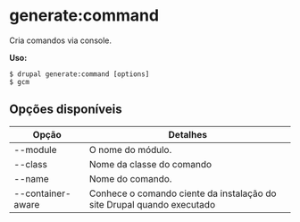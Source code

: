 # generate:command
Cria comandos via console.

**Uso:**
```
$ drupal generate:command [options] 
$ gcm  
```

## Opções disponíveis
Opção | Detalhes
-------|-------------
--module | O nome do módulo.
--class | Nome da classe do comando
--name | Nome do comando.
--container-aware | Conhece o comando ciente da instalação do site Drupal quando executado
